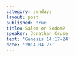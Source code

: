 ```yaml
---
category: sundays
layout: post
published: true
title: Salem or Sodom?
speaker: Jonathan Cruse
text: 'Genesis 14:17-24'
date: '2014-04-23'
---
```

